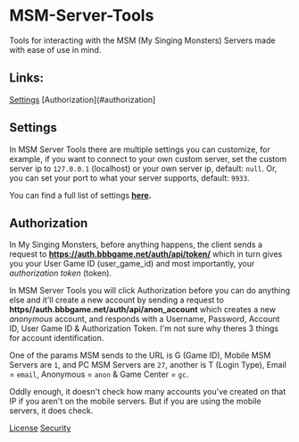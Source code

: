 # MSM-Server-Tools
Tools for interacting with the MSM (My Singing Monsters) Servers made with ease of use in mind.

## Links:
[Settings](#settings)
[Authorization](#authorization]

Settings
------
In MSM Server Tools there are multiple settings you can customize, for example, if you want to connect to your own custom server, set the custom server ip to `127.0.0.1` (localhost) or your own server ip, default: `null`.
Or, you can set your port to what your server supports, default: `9933`.

You can find a full list of settings **[here](https://example.com).**

Authorization
------
In My Singing Monsters, before anything happens, the client sends a request to **https://auth.bbbgame.net/auth/api/token/** which in turn gives you your User Game ID (user_game_id) and most importantly, your *authorization token* (token). 

In MSM Server Tools you will click Authorization before you can do anything else and it'll create a new account by sending a request to **https//auth.bbbgame.net/auth/api/anon_account** which creates a new *anonymous* account, and responds with a Username, Password, Account ID, User Game ID & Authorization Token. I'm not sure why theres 3 things for account identification.

One of the params MSM sends to the URL is G (Game ID), Mobile MSM Servers are `1`, and PC MSM Servers are `27`,
another is T (Login Type), Email = `email`, Anonymous = `anon` & Game Center = `gc`.

Oddly enough, it doesn't check how many accounts you've created on that IP if you aren't on the mobile servers. But if you are using the mobile servers, it does check.

[License](https://github.com/riotschoolacc/MSM-Server-Tools/LICENSE)
[Security](https://github.com/riotschoolacc/MSM-Server-Tools/SECURITY.md)

